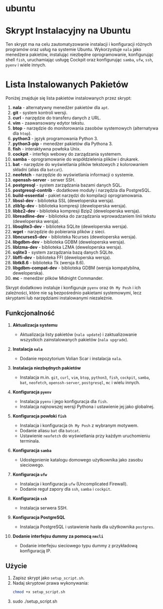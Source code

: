 # ubuntu

# Skrypt Instalacyjny na Ubuntu

Ten skrypt ma na celu zautomatyzowanie instalacji i konfiguracji różnych programów oraz usług na systemie Ubuntu. Wykorzystuje `nala` jako menedżera pakietów, instalując niezbędne oprogramowanie, konfigurując shell `fish`, uruchamiając usługę Cockpit oraz konfigurując `samba`, `ufw`, `ssh`, `pyenv` i wiele innych.

# Lista Instalowanych Pakietów

Poniżej znajduje się lista pakietów instalowanych przez skrypt:

1. **nala** - alternatywny menedżer pakietów dla `apt`.
2. **git** - system kontroli wersji.
3. **curl** - narzędzie do transferu danych z URL.
4. **vim** - zaawansowany edytor tekstu.
5. **btop** - narzędzie do monitorowania zasobów systemowych (alternatywa dla `htop`).
6. **python3** - język programowania Python 3.
7. **python3-pip** - menedżer pakietów dla Pythona 3.
8. **fish** - interaktywna powłoka Unix.
9. **cockpit** - interfejs webowy do zarządzania systemem.
10. **samba** - oprogramowanie do współdzielenia plików i drukarek.
11. **bat** - narzędzie do wyświetlania plików tekstowych z kolorowaniem składni (alias dla `batcat`).
12. **neofetch** - narzędzie do wyświetlania informacji o systemie.
13. **openssh-server** - serwer SSH.
14. **postgresql** - system zarządzania bazami danych SQL.
15. **postgresql-contrib** - dodatkowe moduły i narzędzia dla PostgreSQL.
16. **build-essential** - pakiet narzędzi do kompilacji oprogramowania.
17. **libssl-dev** - biblioteka SSL (deweloperska wersja).
18. **zlib1g-dev** - biblioteka kompresji (deweloperska wersja).
19. **libbz2-dev** - biblioteka kompresji Bzip2 (deweloperska wersja).
20. **libreadline-dev** - biblioteka do zarządzania wprowadzaniem linii tekstu (deweloperska wersja).
21. **libsqlite3-dev** - biblioteka SQLite (deweloperska wersja).
22. **wget** - narzędzie do pobierania plików z sieci.
23. **libncurses5-dev** - biblioteka Ncurses (deweloperska wersja).
24. **libgdbm-dev** - biblioteka GDBM (deweloperska wersja).
25. **liblzma-dev** - biblioteka LZMA (deweloperska wersja).
26. **sqlite3** - system zarządzania bazą danych SQLite.
27. **libffi-dev** - biblioteka FFI (deweloperska wersja).
28. **libtk8.6** - biblioteka Tk (wersja 8.6).
29. **libgdbm-compat-dev** - biblioteka GDBM (wersja kompatybilna, deweloperska).
30. **mc** - menedżer plików Midnight Commander.

Skrypt dodatkowo instaluje i konfiguruje `pyenv` oraz `Oh My Posh` i ich zależności, które nie są bezpośrednio pakietami systemowymi, lecz skryptami lub narzędziami instalowanymi niezależnie.

## Funkcjonalność

1. **Aktualizacja systemu**
   - Aktualizacja listy pakietów (`nala update`) i zaktualizowanie wszystkich zainstalowanych pakietów (`nala upgrade`).

2. **Instalacja `nala`**
   - Dodanie repozytorium Volian Scar i instalacja `nala`.

3. **Instalacja niezbędnych pakietów**
   - Instalacja m.in. `git`, `curl`, `vim`, `btop`, `python3`, `fish`, `cockpit`, `samba`, `bat`, `neofetch`, `openssh-server`, `postgresql`, `mc` i wielu innych.

4. **Konfiguracja `pyenv`**
   - Instalacja `pyenv` i jego konfiguracja dla `fish`.
   - Instalacja najnowszej wersji Pythona i ustawienie jej jako globalnej.

5. **Konfiguracja powłoki `fish`**
   - Instalacja i konfiguracja `Oh My Posh` z wybranym motywem.
   - Dodanie aliasu `bat` dla `batcat`.
   - Ustawienie `neofetch` do wyświetlania przy każdym uruchomieniu terminala.

6. **Konfiguracja `samba`**
   - Udostępnienie katalogu domowego użytkownika jako zasobu sieciowego.

7. **Konfiguracja `ufw`**
   - Instalacja i konfiguracja `ufw` (Uncomplicated Firewall).
   - Dodanie reguł zapory dla `ssh`, `samba` i `cockpit`.

8. **Konfiguracja `ssh`**
   - Instalacja serwera SSH.

9. **Konfiguracja PostgreSQL**
   - Instalacja PostgreSQL i ustawienie hasła dla użytkownika `postgres`.

10. **Dodanie interfejsu dummy za pomocą `nmcli`**
    - Dodanie interfejsu sieciowego typu dummy z przykładową konfiguracją IP.

## Użycie

1. Zapisz skrypt jako `setup_script.sh`.
2. Nadaj skryptowi prawa wykonywania:
   ```bash
   chmod +x setup_script.sh
3. sudo ./setup_script.sh
